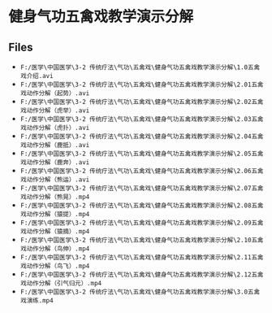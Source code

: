 # 健身气功五禽戏教学演示分解

## Files

- `F:/医学\中国医学\3-2 传统疗法\气功\五禽戏\健身气功五禽戏教学演示分解\1.0五禽戏介绍.avi`
- `F:/医学\中国医学\3-2 传统疗法\气功\五禽戏\健身气功五禽戏教学演示分解\2.01五禽戏动作分解（起势）.avi`
- `F:/医学\中国医学\3-2 传统疗法\气功\五禽戏\健身气功五禽戏教学演示分解\2.02五禽戏动作分解（虎举）.avi`
- `F:/医学\中国医学\3-2 传统疗法\气功\五禽戏\健身气功五禽戏教学演示分解\2.03五禽戏动作分解（虎扑）.avi`
- `F:/医学\中国医学\3-2 传统疗法\气功\五禽戏\健身气功五禽戏教学演示分解\2.04五禽戏动作分解（鹿抵）.avi`
- `F:/医学\中国医学\3-2 传统疗法\气功\五禽戏\健身气功五禽戏教学演示分解\2.05五禽戏动作分解（鹿奔）.avi`
- `F:/医学\中国医学\3-2 传统疗法\气功\五禽戏\健身气功五禽戏教学演示分解\2.06五禽戏动作分解（熊运）.avi`
- `F:/医学\中国医学\3-2 传统疗法\气功\五禽戏\健身气功五禽戏教学演示分解\2.07五禽戏动作分解（熊晃）.mp4`
- `F:/医学\中国医学\3-2 传统疗法\气功\五禽戏\健身气功五禽戏教学演示分解\2.08五禽戏动作分解（猿提）.mp4`
- `F:/医学\中国医学\3-2 传统疗法\气功\五禽戏\健身气功五禽戏教学演示分解\2.09五禽戏动作分解（猿摘）.mp4`
- `F:/医学\中国医学\3-2 传统疗法\气功\五禽戏\健身气功五禽戏教学演示分解\2.10五禽戏动作分解（鸟伸）.mp4`
- `F:/医学\中国医学\3-2 传统疗法\气功\五禽戏\健身气功五禽戏教学演示分解\2.11五禽戏动作分解（鸟飞）.mp4`
- `F:/医学\中国医学\3-2 传统疗法\气功\五禽戏\健身气功五禽戏教学演示分解\2.12五禽戏动作分解（引气归元）.mp4`
- `F:/医学\中国医学\3-2 传统疗法\气功\五禽戏\健身气功五禽戏教学演示分解\3.0五禽戏演练.mp4`
